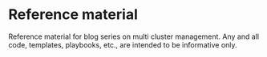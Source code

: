 # Reference material

Reference material for blog series on multi cluster management. Any and all code, templates, playbooks, etc., are intended to be informative only.
